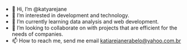 - 👋 Hi, I’m @katyarejane
- 👀 I’m interested in development and technology.
- 🌱 I’m currently learning data analysis and web development.
- 💞️ I’m looking to collaborate on with projects that are efficient for the needs of companies.
- 📫 How to reach me, send me email katiarejanerabelo@yahoo.com.br

<!---
katyarejane/katyarejane is a ✨ special ✨ repository because its `README.md` (this file) appears on your GitHub profile.
You can click the Preview link to take a look at your changes.
--->
